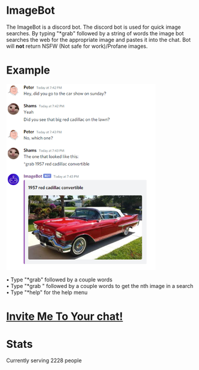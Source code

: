 # ImageBot

The ImageBot is a discord bot. The discord bot is used for quick image searches. 
By typing "\*grab" followed by a string of words the image bot searches the web for the appropriate image and pastes it into the chat.
Bot will <b>not</b> return NSFW (Not safe for work)/Profane images.

# Example 

<img src="https://raw.githubusercontent.com/ShamsAnsari/ImageBot/master/res/Example_car2.PNG" alt="Cady example" width="400"/>

• Type "\*grab" followed by a couple words<br/>
• Type "\*grab <n>" followed by a couple words to get the nth image in a search<br/>
• Type "\*help" for the help menu

 

# [Invite Me To Your chat!](https://discord.com/api/oauth2/authorize?client_id=845463498384343051&permissions=3678404177&scope=bot)

# Stats
Currently serving 2228 people
